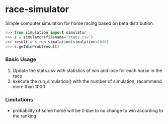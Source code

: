 <!--
 * @Author: Joe
 * @Date: 2024-01-19 21:57:47
 * @LastEditors: joe skchan222@gmail.com
 * @LastEditTime: 2024-01-21 12:56:39
 * @FilePath: /race-simulator/README.md
 * @Description: 
 * 
 * Copyright (c) 2024 by ${git_name_email}, All Rights Reserved. 
-->
# race-simulator

Simple computer simulation for horse racing based on beta distribution.

```python
>>> from simulation import simulator
>>> s = simulator(filename='stats.csv')
>>> result = s.run_simulation(simulation=1000)
>>> s.getWinProb(result)
```

### Basic Usage
1. Update the stats.csv with statistics of win and lose for each horse in the race
2. execute the run_simulation() with the number of simulation, recommend more than 1000


### Limitations
- probability of some horse will be 0 due to no change to win according to the ranking